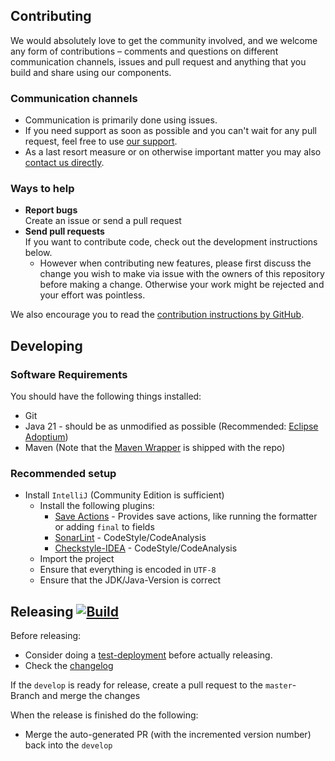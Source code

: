 ## Contributing

We would absolutely love to get the community involved, and we welcome any form of contributions – comments and questions on different communication channels, issues and pull request and anything that you build and share using our components.

### Communication channels
* Communication is primarily done using issues.
* If you need support as soon as possible and you can't wait for any pull request, feel free to use [our support](https://xdev.software/en/services/support).
* As a last resort measure or on otherwise important matter you may also [contact us directly](https://xdev.software/en/about-us/contact).

### Ways to help
* **Report bugs**<br/>Create an issue or send a pull request
* **Send pull requests**<br/>If you want to contribute code, check out the development instructions below.
  * However when contributing new features, please first discuss the change you wish to make via issue with the owners of this repository before making a change. Otherwise your work might be rejected and your effort was pointless.

We also encourage you to read the [contribution instructions by GitHub](https://docs.github.com/en/get-started/quickstart/contributing-to-projects).

## Developing

### Software Requirements
You should have the following things installed:
* Git
* Java 21 - should be as unmodified as possible (Recommended: [Eclipse Adoptium](https://adoptium.net/temurin/releases/))
* Maven (Note that the [Maven Wrapper](https://maven.apache.org/wrapper/) is shipped with the repo)

### Recommended setup
* Install ``IntelliJ`` (Community Edition is sufficient)
  * Install the following plugins:
    * [Save Actions](https://plugins.jetbrains.com/plugin/22113) - Provides save actions, like running the formatter or adding ``final`` to fields
    * [SonarLint](https://plugins.jetbrains.com/plugin/7973-sonarlint) - CodeStyle/CodeAnalysis
    * [Checkstyle-IDEA](https://plugins.jetbrains.com/plugin/1065-checkstyle-idea) - CodeStyle/CodeAnalysis
  * Import the project
  * Ensure that everything is encoded in ``UTF-8``
  * Ensure that the JDK/Java-Version is correct


## Releasing [![Build](https://img.shields.io/github/actions/workflow/status/xdev-software/hierarchical-in-code-profiler/release.yml?branch=master)](https://github.com/xdev-software/hierarchical-in-code-profiler/actions/workflows/release.yml)

Before releasing:
* Consider doing a [test-deployment](https://github.com/xdev-software/hierarchical-in-code-profiler/actions/workflows/test-deploy.yml?query=branch%3Adevelop) before actually releasing.
* Check the [changelog](CHANGELOG.md)

If the ``develop`` is ready for release, create a pull request to the ``master``-Branch and merge the changes

When the release is finished do the following:
* Merge the auto-generated PR (with the incremented version number) back into the ``develop``
